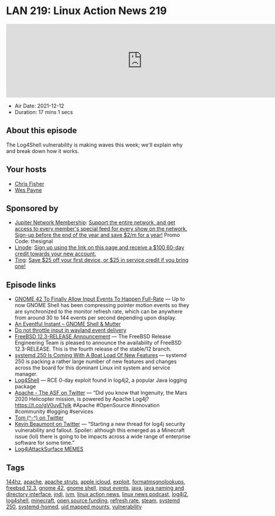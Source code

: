 # LAN 219: Linux Action News 219

<iframe src="https://player.fireside.fm/v2/DAcK9LdX+PamzKvMw?theme=dark" width="740" height="200" frameborder="0" scrolling="no"></iframe>

* Air Date: 2021-12-12
* Duration: 17 mins 1 secs

## About this episode

The Log4Shell vulnerability is making waves this week; we'll explain why and break down how it works.

## Your hosts
* [Chris Fisher](https://linuxactionnews.com/hosts/chris)
* [Wes Payne](https://linuxactionnews.com/hosts/wes)

## Sponsored by

  * [Jupiter Network Membership](http://jupiter.party): [Support the entire network, and get access to every member's special feed for every show on the network. Sign-up before the end of the year and save $2/m for a year!](http://jupiter.party) Promo Code: thesignal
  * [Linode](http://linode.com/lan): [Sign up using the link on this page and receive a $100 60-day credit towards your new account. ](http://linode.com/lan)
  * [Ting](https://linux.ting.com): [Save $25 off your first device, or $25 in service credit if you bring one!](https://linux.ting.com)



## Episode links

  * [GNOME 42 To Finally Allow Input Events To Happen Full-Rate](https://www.phoronix.com/scan.php?page=news_item&px=GNOME-42-Input-Rate "GNOME 42 To Finally Allow Input Events To Happen Full-Rate") — Up to now GNOME Shell has been compressing pointer motion events so they are synchronized to the monitor refresh rate, which can be anywhere from around 30 to 144 events per second depending upon display.
  * [An Eventful Instant – GNOME Shell & Mutter](https://blogs.gnome.org/shell-dev/2021/12/08/an-eventful-instant/ "An Eventful Instant – GNOME Shell & Mutter")
  * [Do not throttle input in wayland event delivery](https://gitlab.gnome.org/GNOME/mutter/-/merge_requests/1915/diffs "Do not throttle input in wayland event delivery")
  * [FreeBSD 12.3-RELEASE Announcement](https://www.freebsd.org/releases/12.3R/announce/ "FreeBSD 12.3-RELEASE Announcement") — The FreeBSD Release Engineering Team is pleased to announce the availability of FreeBSD 12.3-RELEASE. This is the fourth release of the stable/12 branch.
  * [systemd 250 Is Coming With A Boat Load Of New Features](https://www.phoronix.com/scan.php?page=news_item&px=systemd-250-RC "systemd 250 Is Coming With A Boat Load Of New Features") — systemd 250 is packing a rather large number of new features and changes across the board for this dominant Linux init system and service manager.
  * [Log4Shell](https://www.lunasec.io/docs/blog/log4j-zero-day/ "Log4Shell") — RCE 0-day exploit found in log4j2, a popular Java logging package
  * [Apache - The ASF on Twitter](https://twitter.com/TheASF/status/1400875147163279374 "Apache - The ASF on Twitter") — “Did you know that Ingenuity, the Mars 2020 Helicopter mission, is powered by Apache Log4j? https://t.co/gV0uyE1ylk #Apache #OpenSource #innovation #community #logging #services
  * [Tom (^-^) on Twitter](https://twitter.com/tomlawrencetech/status/1469647697380622342?s=12 "Tom \(^-^\) on Twitter")
  * [Kevin Beaumont on Twitter](https://twitter.com/GossiTheDog/status/1469248250670727169 "Kevin Beaumont on Twitter") — “Starting a new thread for log4j security vulnerability and fallout. Spoiler: although this emerged as a Minecraft issue (lol) there is going to be impacts across a wide range of enterprise software for some time.”
  * [Log4jAttackSurface MEMES](https://github.com/YfryTchsGD/Log4jAttackSurface/blob/master/pages/MEME.md "Log4jAttackSurface MEMES")



## Tags

[144hz](https://linuxactionnews.com/tags/144hz), [apache](https://linuxactionnews.com/tags/apache), [apache struts](https://linuxactionnews.com/tags/apache%20struts), [apple icloud](https://linuxactionnews.com/tags/apple%20icloud), [exploit](https://linuxactionnews.com/tags/exploit), [formatmsgnolookups](https://linuxactionnews.com/tags/formatmsgnolookups), [freebsd 12.3](https://linuxactionnews.com/tags/freebsd%2012.3), [gnome 42](https://linuxactionnews.com/tags/gnome%2042), [gnome shell](https://linuxactionnews.com/tags/gnome%20shell), [input events](https://linuxactionnews.com/tags/input%20events), [java](https://linuxactionnews.com/tags/java), [java naming and directory interface](https://linuxactionnews.com/tags/java%20naming%20and%20directory%20interface), [jndi](https://linuxactionnews.com/tags/jndi), [jvm](https://linuxactionnews.com/tags/jvm), [linux action news](https://linuxactionnews.com/tags/linux%20action%20news), [linux news podcast](https://linuxactionnews.com/tags/linux%20news%20podcast), [log4j2](https://linuxactionnews.com/tags/log4j2), [log4shell](https://linuxactionnews.com/tags/log4shell), [minecraft](https://linuxactionnews.com/tags/minecraft), [open source funding](https://linuxactionnews.com/tags/open%20source%20funding), [refresh rate](https://linuxactionnews.com/tags/refresh%20rate), [steam](https://linuxactionnews.com/tags/steam), [systemd 250](https://linuxactionnews.com/tags/systemd%20250), [systemd-homed](https://linuxactionnews.com/tags/systemd-homed), [uid mapped mounts](https://linuxactionnews.com/tags/uid%20mapped%20mounts), [vulnerability](https://linuxactionnews.com/tags/vulnerability)